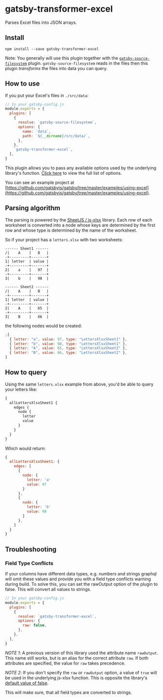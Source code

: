 # gatsby-transformer-excel

Parses Excel files into JSON arrays.

## Install

`npm install --save gatsby-transformer-excel`

Note: You generally will use this plugin together with the [`gatsby-source-filesystem`](/packages/gatsby-source-filesystem/) plugin. `gatsby-source-filesystem` reads in the files then this plugin _transforms_ the files into data you can query.

## How to use

If you put your Excel's files in `./src/data`:

```javascript
// In your gatsby-config.js
module.exports = {
  plugins: [
    {
      resolve: `gatsby-source-filesystem`,
      options: {
        name: `data`,
        path: `${__dirname}/src/data/`,
      },
    },
    `gatsby-transformer-excel`,
  ],
}
```

This plugin allows you to pass any available options used by the underlying library's function. [Click here](https://github.com/SheetJS/js-xlsx#json) to view the full list of options.

You can see an example project at [https://github.com/gatsbyjs/gatsby/tree/master/examples/using-excel](https://github.com/gatsbyjs/gatsby/tree/master/examples/using-excel).

## Parsing algorithm

The parsing is powered by the [SheetJS / js-xlsx](https://git.io/xlsx) library.
Each row of each worksheet is converted into a node whose keys are determined by
the first row and whose type is determined by the name of the worksheet.

So if your project has a `letters.xlsx` with two worksheets:

```
------ Sheet1 ------
/|    A    |   B   |
-+---------+-------+
1| letter  | value |
-+---------+-------+
2|    a    |   97  |
-+---------+-------+
3|    b    |   98  |

------ Sheet2 ------
/|    A    |   B   |
-+---------+-------+
1| letter  | value |
-+---------+-------+
2|    A    |   65  |
-+---------+-------+
3|    B    |   66  |
```

the following nodes would be created:

```javascript
;[
  { letter: "a", value: 97, type: "LettersXlsxSheet1" },
  { letter: "b", value: 98, type: "LettersXlsxSheet1" },
  { letter: "A", value: 65, type: "LettersXlsxSheet2" },
  { letter: "B", value: 66, type: "LettersXlsxSheet2" },
]
```

## How to query

Using the same `letters.xlsx` example from above, you'd be able to query your letters like:

```graphql
{
  allLettersXlsxSheet1 {
    edges {
      node {
        letter
        value
      }
    }
  }
}
```

Which would return:

```javascript
{
  allLettersXlsxSheet1: {
    edges: [
      {
        node: {
          letter: 'a'
          value: 97
        }
      },
      {
        node: {
          letter: 'b'
          value: 98
        }
      },
    ]
  }
}
```

## Troubleshooting

### Field Type Conflicts

If your columns have different data types, e.g. numbers and strings graphql will omit these values and provide you with a field type conflicts warning during build.
To solve this, you can set the rawOutput option of the plugin to false. This will convert all values to strings.

```javascript
// In your gatsby-config.js
module.exports = {
  plugins: [
    {
      resolve: `gatsby-transformer-excel`,
      options: {
        raw: false,
      },
    },
  ],
}
```

_NOTE 1_: A previous version of this library used the attribute name `rawOutput`. This name still works, but is an alias for the correct attribute `raw`. If both attributes are specified, the value for `raw` takes precedence.

_NOTE 2_: If you don't specify the `raw` or `rawOutput` option, a value of `true` will be used in the underlying js-xlsx function. This is opposite the library's [default value of false](https://github.com/SheetJS/js-xlsx#json).

This will make sure, that all field types are converted to strings.
